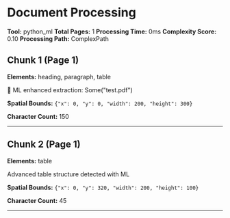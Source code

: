 # Document Processing

**Tool:** python_ml
**Total Pages:** 1
**Processing Time:** 0ms
**Complexity Score:** 0.10
**Processing Path:** ComplexPath

## Chunk 1 (Page 1)

**Elements:** heading, paragraph, table

🧠 ML enhanced extraction: Some("test.pdf")

**Spatial Bounds:** `{"x": 0, "y": 0, "width": 200, "height": 300}`

**Character Count:** 150

---

## Chunk 2 (Page 1)

**Elements:** table

Advanced table structure detected with ML

**Spatial Bounds:** `{"x": 0, "y": 320, "width": 200, "height": 100}`

**Character Count:** 45

---

